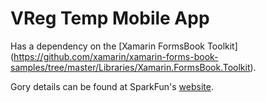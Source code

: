 # VReg Temp Mobile App

Has a dependency on the
[Xamarin FormsBook Toolkit]
(https://github.com/xamarin/xamarin-forms-book-samples/tree/master/Libraries/Xamarin.FormsBook.Toolkit).

Gory details can be found at SparkFun's [website](https://www.sparkfun.com/news/2258).
